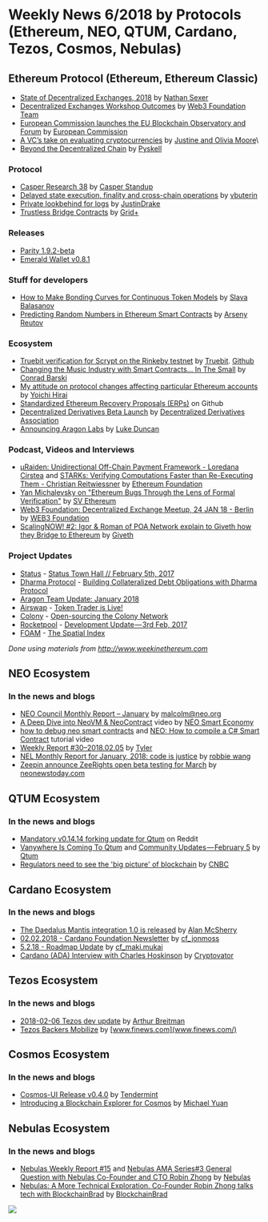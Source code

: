 ﻿# Weekly News 6/2018 by Protocols (Ethereum, NEO, QTUM, Cardano, Tezos, Cosmos, Nebulas)

## Ethereum Protocol (Ethereum, Ethereum Classic)

* [State of Decentralized Exchanges, 2018](https://media.consensys.net/state-of-decentralized-exchanges-2018-276dad340c79) by [Nathan Sexer](https://media.consensys.net/@nathan.sexer)
* [Decentralized Exchanges Workshop Outcomes](https://medium.com/@hello_10262/decentralized-exchanges-workshop-outcomes-4753dbd86f2b) by [Web3 Foundation Team](https://medium.com/@hello_10262)
* [European Commission launches the EU Blockchain Observatory and Forum](http://europa.eu/rapid/press-release_IP-18-521_en.htm) by [European Commission](http://europa.eu)
* [A VC’s take on evaluating cryptocurrencies](https://hackernoon.com/a-framework-for-evaluating-cryptocurrencies-e1b504179848) by [Justine and Olivia Moore](https://hackernoon.com/@justinemoore_85088)\
* [Beyond the Decentralized Chain](https://medium.com/@pyskell/beyond-the-decentralized-chain-9154361c89a7) by [Pyskell](https://medium.com/@pyskell)

### Protocol
* [Casper Research 38](https://www.youtube.com/watch?v=DTuxb2_2UkM) by [Casper Standup](https://www.youtube.com/channel/UCi8byRkpJBbGgDot2pWXLHA)
* [Delayed state execution, finality and cross-chain operations](https://ethresear.ch/t/delayed-state-execution-finality-and-cross-chain-operations/987) by [vbuterin](https://ethresear.ch/u/vbuterin/summary)
* [Private lookbehind for logs](https://ethresear.ch/t/private-lookbehind-for-logs/999) by [JustinDrake](https://ethresear.ch/u/justindrake/summary)
* [Trustless Bridge Contracts](https://github.com/GridPlus/trustless-bridge-contracts) by [Grid+](https://github.com/GridPlus)

### Releases
* [Parity 1.9.2-beta](https://github.com/paritytech/parity/releases/tag/v1.9.2)
* [Emerald Wallet v0.8.1](https://github.com/ethereumproject/emerald-wallet/releases/tag/v0.8.1)

### Stuff for developers
* [How to Make Bonding Curves for Continuous Token Models](https://hackernoon.com/how-to-make-bonding-curves-for-continuous-token-models-3784653f8b17) by [Slava Balasanov](https://hackernoon.com/@balasan)
* [Predicting Random Numbers in Ethereum Smart Contracts](https://blog.positive.com/predicting-random-numbers-in-ethereum-smart-contracts-e5358c6b8620) by [Arseny Reutov](https://blog.positive.com/@theRaz0r)

### Ecosystem
* [Truebit verification for Scrypt on the Rinkeby testnet](https://www.youtube.com/watch?v=8VLg3RuvYNI) by [Truebit](https://www.youtube.com/channel/UCh3pMQyuXxb2w8zcdxKI-Bg). [Github](https://github.com/truebitfoundation/scrypt-interactive)
* [Changing the Music Industry with Smart Contracts… In The Small](https://medium.com/@conrad_9565/changing-the-music-industry-with-smart-contracts-in-the-small-dccaac4a6ab8) by [Conrad Barski](https://medium.com/@conrad_9565)
* [My attitude on protocol changes affecting particular Ethereum accounts](https://medium.com/@pirapira/my-attitude-on-protocol-changes-affecting-particular-ethereum-accounts-13e26d1f37b4) by [Yoichi Hirai](https://medium.com/@pirapira)
* [Standardized Ethereum Recovery Proposals (ERPs)](https://github.com/ethereum/EIPs/pull/867) on Github
* [Decentralized Derivatives Beta Launch](https://medium.com/@nfett/decentralized-derivatives-beta-launch-2a69a107baad) by [Decentralized Derivatives Association](https://medium.com/@nfett)
* [Announcing Aragon Labs](https://blog.aragon.one/announcing-aragon-labs-a679693429ae) by [Luke Duncan](https://blog.aragon.one/@lkngtn)

### Podcast, Videos and Interviews  
* [µRaiden: Unidirectional Off-Chain Payment Framework - Loredana Cirstea](https://www.youtube.com/watch?v=E6CIgJPxgpQ) and [STARKs: Verifying Computations Faster than Re-Executing Them - Christian Reitwiessner](https://www.youtube.com/watch?v=hLrpx132s1w) by [Ethereum Foundation](https://www.youtube.com/channel/UCNOfzGXD_C9YMYmnefmPH0g/videos)
* [Yan Michalevsky on "Ethereum Bugs Through the Lens of Formal Verification"](https://www.youtube.com/watch?v=Ru6X043Q63U&feature=youtu.be) by [SV Ethereum](https://www.youtube.com/channel/UCEXTz5TYPjWHED43PikNBFA)
* [Web3 Foundation: Decentralized Exchange Meetup, 24 JAN 18 - Berlin](https://www.youtube.com/watch?v=hwfEH5XkBw8) by [WEB3 Foundation](https://www.youtube.com/channel/UClnw_bcNg4CAzF772qEtq4g)
* [ScalingNOW! #2: Igor & Roman of POA Network explain to Giveth how they Bridge to Ethereum](https://www.youtube.com/watch?v=cUKXqzralmc) by [Giveth](https://www.youtube.com/channel/UClfutpRoY0WTVnq0oB0E0wQ)

### Project Updates
* [Status](status.im) - [Status Town Hall // February 5th, 2017](https://blog.status.im/status-town-hall-february-5th-2017-6741a74b4035)
* [Dharma Protocol](https://dharma.io/) - [Building Collateralized Debt Obligations with Dharma Protocol](https://blog.dharma.io/building-cdos-with-dharma-protocol-6b53b447)
* [Aragon Team Update: January 2018](https://blog.aragon.one/aragon-team-update-january-2018-aacd32b709ed)
* [Airswap](https://www.airswap.io/) - [Token Trader is Live!](https://blog.airswap.io/token-trader-is-live-e24553c2e7b0)
* [Colony](https://colony.io/) - [Open-sourcing the Colony Network](https://blog.colony.io/open-sourcing-the-colony-network-bb652620a618)
* [Rocketpool](https://www.rocketpool.net/) - [Development Update — 3rd Feb, 2017](https://medium.com/rocket-pool/development-update-3rd-feb-2017-c13944f07465)
* [FOAM](https://foam.space/) - [The Spatial Index](https://blog.foam.space/the-spatial-index-9793f42c46c8)

*Done using materials from http://www.weekinethereum.com*

## NEO Ecosystem
### In the news and blogs
* [NEO Council Monthly Report – January](https://neo.org/blog/details/3060) by malcolm@neo.org
* [A Deep Dive into NeoVM & NeoContract](https://www.youtube.com/watch?v=fLppte-guYE&feature=youtu.be) video by [NEO Smart Economy](https://www.youtube.com/channel/UCl1AwEDN0w5lTmfJEMsY5Vw)
* [how to debug neo smart contracts](https://www.youtube.com/watch?v=v8x8DEmlfNQ&feature=youtu.be) and [NEO: How to compile a C# Smart Contract](https://www.youtube.com/watch?v=38viZQvaIEk&feature=youtu.be) tutorial video
* [Weekly Report #30–2018.02.05](https://medium.com/proof-of-working/weekly-report-30-2018-02-05-b0ecffb40024) by [Tyler](https://medium.com/@lllwvlvwlll)
* [NEL Monthly Report for January, 2018: code is justice](https://medium.com/neweconolab/nel-monthly-report-for-january-2018-code-is-justice-a7a74deaa3c7) by [robbie wang](https://medium.com/@WangRobbie)
* [Zeepin announce ZeeRights open beta testing for March](https://neonewstoday.com/general/zeepin-zeerights-open-beta/) by [neonewstoday.com](https://neonewstoday.com)

## QTUM Ecosystem
### In the news and blogs
* [Mandatory v0.14.14 forking update for Qtum](https://www.reddit.com/r/Qtum/comments/7ve9x6/mandatory_v01414_forking_update_for_qtum_everyone/) on Reddit
* [Vanywhere Is Coming To Qtum](https://blog.qtum.org/vanywhere-is-coming-to-qtum-4deb1aa637a7) and [Community Updates — February 5](https://blog.qtum.org/community-updates-february-5-875ee828e3fc) by [Qtum](https://blog.qtum.org/)
* [Regulators need to see the 'big picture' of blockchain](https://www.cnbc.com/video/2018/02/04/regulators-need-to-see-the-big-picture-of-blockchain.html?play=1) by [CNBC](https://www.cnbc.com)

## Cardano Ecosystem
### In the news and blogs
* [The Daedalus Mantis integration 1.0 is released](https://iohk.io/blog/daedalus-mantis-integration-1-0-is-released/) by [Alan McSherry](https://iohk.io/team/alan-mcsherry/)
* [02.02.2018 - Cardano Foundation Newsletter](https://forum.cardanohub.org/t/02-02-2018-cardano-foundation-newsletter/7476) by [cf_jonmoss](https://forum.cardanohub.org/u/cf_jonmoss/summary) 
* [5.2.18 - Roadmap Update](https://forum.cardanohub.org/t/5-2-18-roadmap-update/7641) by [cf_maki.mukai](https://forum.cardanohub.org/u/cf_maki.mukai/summary)
* [Cardano (ADA) Interview with Charles Hoskinson](https://www.youtube.com/watch?v=jVzCSsucxso&feature=youtu.be) by [Cryptovator](https://www.youtube.com/channel/UCHwfLixv5xucp0bdu3lxRVg)

## Tezos Ecosystem
### In the news and blogs
* [2018-02-06 Tezos dev update](https://www.youtube.com/watch?v=5fz9b1KFgU0) by [Arthur Breitman](https://www.youtube.com/channel/UChX-VzLMq-3A5Vs7KDTlehw)
* [Tezos Backers Mobilize](https://www.finews.com/news/english-news/30557-tezos-crypto-swiss-foundation-cryptocurrencies) by [www.finews.com](www.finews.com/)

## Cosmos Ecosystem
### In the news and blogs
* [Cosmos-UI Release v0.4.0](https://blog.cosmos.network/cosmos-ui-release-v0-4-0-cce041fcab10) by [Tendermint](https://medium.com/@tendermint)
* [Introducing a Blockchain Explorer for Cosmos](https://medium.com/cybermiles/introducing-a-blockchain-explorer-for-cosmos-dc9136461ca1) by [Michael Yuan](https://medium.com/@michaelyuan_88928)

## Nebulas Ecosystem
### In the news and blogs
* [Nebulas Weekly Report #15](https://medium.com/nebulasio/nebulas-weekly-report-15-fc6df577a78a) and [Nebulas AMA Series#3 General Question with Nebulas Co-Founder and CTO Robin Zhong](https://medium.com/nebulasio/nebulas-ama-series-3-general-question-with-nebulas-co-founder-and-cto-robin-zhong-329d01250e00) by [Nebulas](https://medium.com/@nebulasio)
* [Nebulas: A More Technical Exploration. Co-Founder Robin Zhong talks tech with BlockchainBrad](https://www.youtube.com/watch?v=9wsjcmhVRmA&feature=youtu.be&a=) by [BlockchainBrad](https://www.youtube.com/channel/UCbkjUYiPN8P48r0lurEBP8w)

[![](https://steemitimages.com/DQmdkWT6cCPVYNzZASwHD3WZ5hKpHQv7927MvBt8wRYDDEC/image.png)](http://company.cyber.fund/#newsletter)
